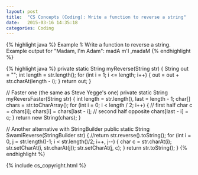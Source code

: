 ```yaml
---
layout: post
title:  "CS Concepts (Coding): Write a function to reverse a string"
date:   2015-03-16 14:35:18
categories: Coding
---
```


{% highlight java %}
Example 1:   Write a function to reverse a string.
Example output for "Madam, I'm Adam":   madA m'I ,madaM
{% endhighlight %}

{% highlight java %}
  private static String myReverse(String str) {
    String out = "";
    int length = str.length();
    for (int i = 1; i <= length; i++) {
      out = out + str.charAt(length - i);
    }
    return out;
  }

  // Faster one (the same as Steve Yegge's one)
  private static String myReversFaster(String str) {
    int length = str.length(), last = length - 1;
    char[] chars = str.toCharArray();
    for (int i = 0; i < length / 2; i++) {
      // first half
      char c = chars[i];
      chars[i] = chars[last - i];
      // second half opposite
      chars[last - i] = c;
    }
    return new String(chars);
  }

  // Another alternative with StringBuilder
  public static String SwamiReverse(StringBuilder str) {
    //return str.reverse().toString();
    for (int i = 0, j = str.length()-1; i < str.length()/2; i++, j--) {
      char c = str.charAt(i);
      str.setCharAt(i, str.charAt(j));
      str.setCharAt(j, c);
    }
    return str.toString();
  }
{% endhighlight %}

{% include cs_copyright.html %}